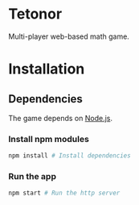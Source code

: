 # Tetonor

Multi-player web-based math game.

# Installation

## Dependencies

The game depends on [Node.js](https://nodejs.org/en/).

### Install npm modules

```bash
npm install # Install dependencies
```

### Run the app

```bash
npm start # Run the http server
```
